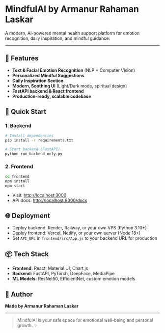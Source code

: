 # MindfulAI by Armanur Rahaman Laskar

A modern, AI-powered mental health support platform for emotion recognition, daily inspiration, and mindful guidance.

---

## 🌟 Features
- **Text & Facial Emotion Recognition** (NLP + Computer Vision)
- **Personalized Mindful Suggestions**
- **Daily Inspiration Section**
- **Modern, Soothing UI** (Light/Dark mode, spiritual design)
- **FastAPI backend & React frontend**
- **Production-ready, scalable codebase**

## 🚀 Quick Start

### 1. **Backend**
```bash
# Install dependencies
pip install -r requirements.txt

# Start backend (FastAPI)
python run_backend_only.py
```

### 2. **Frontend**
```bash
cd frontend
npm install
npm start
```

- Visit: [http://localhost:3000](http://localhost:3000)
- API docs: [http://localhost:8000/docs](http://localhost:8000/docs)

## 🌐 Deployment
- Deploy backend: Render, Railway, or your own VPS (Python 3.10+)
- Deploy frontend: Vercel, Netlify, or your own server (Node 18+)
- Set `API_URL` in `frontend/src/App.js` to your backend URL for production

## 📦 Tech Stack
- **Frontend:** React, Material UI, Chart.js
- **Backend:** FastAPI, PyTorch, DeepFace, MediaPipe
- **ML Models:** ResNet50, EfficientNet, custom emotion models

## 👤 Author
**Made by Armanur Rahaman Laskar**

---

> MindfulAI is your safe space for emotional well-being and personal growth. ✨ 